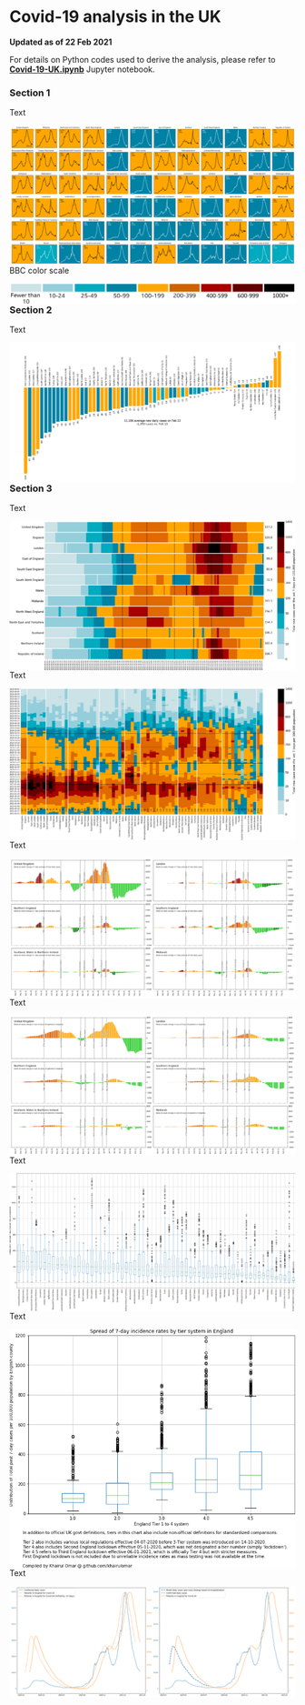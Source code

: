 # Covid-19 analysis in the UK
<b>Updated as of 22 Feb 2021</b>

For details on Python codes used to derive the analysis, please refer to <b><a href="https://nbviewer.jupyter.org/github/khairulomar/Covid-19-UK/blob/main/uk-covid.ipynb?flush_cache=true">Covid-19-UK.ipynb</a></b> Jupyter notebook.

### Section 1 
Text
<p>
<img align="left" src="https://github.com/khairulomar/Covid-19-UK/blob/main/img/covid-uk1-incidence_and_trend.png?raw=true">
<p>
BBC color scale
<p>
<img align="left" src="https://github.com/khairulomar/Covid-19-UK/blob/main/img/scale_bbc.png?raw=true">

### Section 2

Text
<p>
<img align="left" src="https://github.com/khairulomar/Covid-19-UK/blob/main/img/covid-uk2_changes_by_county.png?raw=true">

### Section 3
  
<p>Text
<p>
<img align="left" src="https://github.com/khairulomar/Covid-19-UK/blob/main/img/covid-uk3_incidence_rate_by_region.png?raw=true">
<p>
<p>
<p>
  
Text
<p>
<img align="left" src="https://github.com/khairulomar/Covid-19-UK/blob/main/img/covid-uk4_incidence_rate_by_county.png?raw=true">
<p>
<p>
<p>
  
Text
<p>
<img align="left" src="https://github.com/khairulomar/Covid-19-UK/blob/main/img/covid-uk7_changes_in_cases.png?raw=true">
<p>
<p>
<p>
  
Text
<p>
<img align="left" src="https://github.com/khairulomar/Covid-19-UK/blob/main/img/covid-uk8_changes_in_hospitalization.png?raw=true">
<p>
<p>
<p>
  
Text
<p>
<img align="left" src="https://github.com/khairulomar/Covid-19-UK/blob/main/img/covid-uk9-incidence_spread.png?raw=true">
<p>
<p>
<p>
  
Text
<p>
<img align="left" src="https://github.com/khairulomar/Covid-19-UK/blob/main/img/covid-uk10-tier_spread.png?raw=true">
<p>
<p>
<p>
  
Text
<p>
<img align="left" src="https://github.com/khairulomar/Covid-19-UK/blob/main/img/covid-uk11_model_first_wave.png?raw=true">
